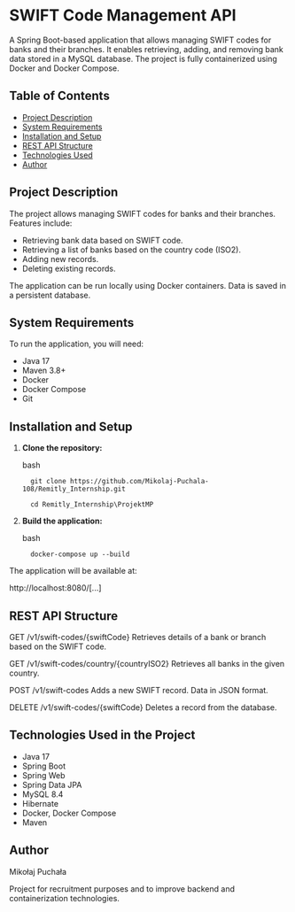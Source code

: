 # SWIFT Code Management API

A Spring Boot-based application that allows managing SWIFT codes for banks and their branches. It enables retrieving, adding, and removing bank data stored in a MySQL database. The project is fully containerized using Docker and Docker Compose.

## Table of Contents

- [Project Description](#project-description)
- [System Requirements](#system-requirements)
- [Installation and Setup](#installation-and-setup)
- [REST API Structure](#rest-api-structure)
- [Technologies Used](#technologies-used)
- [Author](#author)

## Project Description

The project allows managing SWIFT codes for banks and their branches. Features include:
- Retrieving bank data based on SWIFT code.
- Retrieving a list of banks based on the country code (ISO2).
- Adding new records.
- Deleting existing records.

The application can be run locally using Docker containers. Data is saved in a persistent database.

## System Requirements

To run the application, you will need:

- Java 17
- Maven 3.8+
- Docker
- Docker Compose
- Git

## Installation and Setup

1. **Clone the repository:**
   
      bash
      
         git clone https://github.com/Mikolaj-Puchala-108/Remitly_Internship.git
      
         cd Remitly_Internship\ProjektMP

2. **Build the application:**
   
      bash
      
         docker-compose up --build
   
The application will be available at:

   http://localhost:8080/[...]

## REST API Structure

GET /v1/swift-codes/{swiftCode}
   Retrieves details of a bank or branch based on the SWIFT code.

GET /v1/swift-codes/country/{countryISO2}
   Retrieves all banks in the given country.

POST /v1/swift-codes
   Adds a new SWIFT record. Data in JSON format.

DELETE /v1/swift-codes/{swiftCode}
   Deletes a record from the database.

## Technologies Used in the Project

- Java 17
- Spring Boot
- Spring Web
- Spring Data JPA
- MySQL 8.4
- Hibernate
- Docker, Docker Compose
- Maven

## Author

Mikołaj Puchała

Project for recruitment purposes and to improve backend and containerization technologies.
